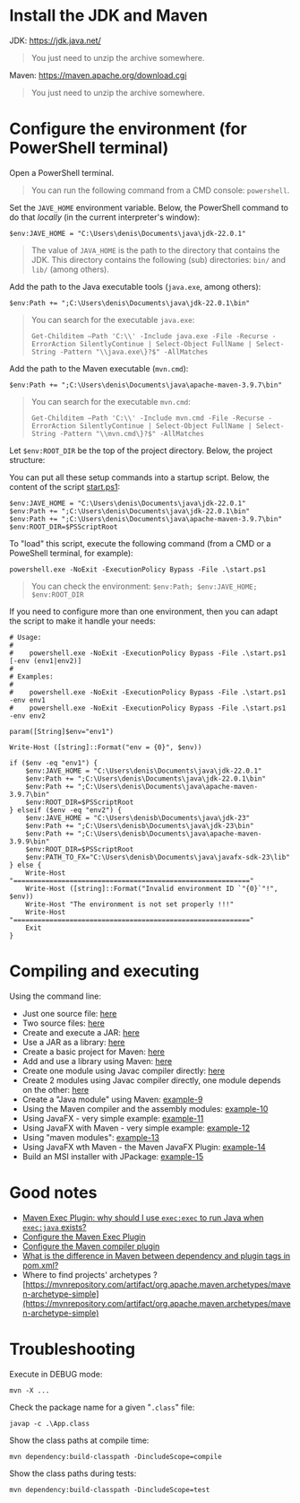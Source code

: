 # Install the JDK and Maven

JDK: https://jdk.java.net/

> You just need to unzip the archive somewhere.

Maven: https://maven.apache.org/download.cgi

> You just need to unzip the archive somewhere.

# Configure the environment (for PowerShell terminal)

Open a PowerShell terminal.

> You can run the following command from a CMD console: `powershell`.

Set the `JAVE_HOME` environment variable. Below, the PowerShell command to do that *locally* (in the current interpreter's window):

	$env:JAVE_HOME = "C:\Users\denis\Documents\java\jdk-22.0.1"

> The value of `JAVA_HOME` is the path to the directory that contains the JDK. This directory contains the following (sub) directories: `bin/` and `lib/` (among others).

Add the path to the Java executable tools (`java.exe`, among others):

	$env:Path += ";C:\Users\denis\Documents\java\jdk-22.0.1\bin"

> You can search for the executable `java.exe`:
> 
> `Get-Childitem –Path 'C:\\' -Include java.exe -File -Recurse -ErrorAction SilentlyContinue | Select-Object FullName | Select-String -Pattern "\\java.exe\}?$" -AllMatches`

Add the path to the Maven executable (`mvn.cmd`):

	$env:Path += ";C:\Users\denis\Documents\java\apache-maven-3.9.7\bin"

> You can search for the executable `mvn.cmd`:
> 
> `Get-Childitem –Path 'C:\\' -Include mvn.cmd -File -Recurse -ErrorAction SilentlyContinue | Select-Object FullName | Select-String -Pattern "\\mvn.cmd\}?$" -AllMatches`

Let `$env:ROOT_DIR` be the top of the project directory. Below, the project structure:

You can put all these setup commands into a startup script. Below, the content of the script [start.ps1](start.ps1):

	$env:JAVE_HOME = "C:\Users\denis\Documents\java\jdk-22.0.1"
	$env:Path += ";C:\Users\denis\Documents\java\jdk-22.0.1\bin"
	$env:Path += ";C:\Users\denis\Documents\java\apache-maven-3.9.7\bin"
	$env:ROOT_DIR=$PSScriptRoot

To "load" this script, execute the following command (from a CMD or a PoweShell terminal, for example):

	powershell.exe -NoExit -ExecutionPolicy Bypass -File .\start.ps1

> You can check the environment: `$env:Path; $env:JAVE_HOME; $env:ROOT_DIR`

If you need to configure more than one environment, then you can adapt the script to make it handle your needs:

	# Usage:
	#
	#    powershell.exe -NoExit -ExecutionPolicy Bypass -File .\start.ps1 [-env (env1|env2)]
	# 
	# Examples:
	#
	#    powershell.exe -NoExit -ExecutionPolicy Bypass -File .\start.ps1 -env env1
	#    powershell.exe -NoExit -ExecutionPolicy Bypass -File .\start.ps1 -env env2

	param([String]$env="env1") 

	Write-Host ([string]::Format("env = {0}", $env))

	if ($env -eq "env1") {
		$env:JAVE_HOME = "C:\Users\denis\Documents\java\jdk-22.0.1"
		$env:Path += ";C:\Users\denis\Documents\java\jdk-22.0.1\bin"
		$env:Path += ";C:\Users\denis\Documents\java\apache-maven-3.9.7\bin"
		$env:ROOT_DIR=$PSScriptRoot
	} elseif ($env -eq "env2") {
		$env:JAVE_HOME = "C:\Users\denisb\Documents\java\jdk-23"
		$env:Path += ";C:\Users\denisb\Documents\java\jdk-23\bin"
		$env:Path += ";C:\Users\denisb\Documents\java\apache-maven-3.9.9\bin"
		$env:ROOT_DIR=$PSScriptRoot	
		$env:PATH_TO_FX="C:\Users\denisb\Documents\java\javafx-sdk-23\lib"
	} else {
		Write-Host "==========================================================="
		Write-Host ([string]::Format("Invalid environment ID `"{0}`"!", $env))
		Write-Host "The environment is not set properly !!!"
		Write-Host "==========================================================="
		Exit
	}

# Compiling and executing

Using the command line:

* Just one source file: [here](example-1)
* Two source files: [here](example-2)
* Create and execute a JAR: [here](example-3)
* Use a JAR as a library: [here](example-4)
* Create a basic project for Maven: [here](example-5)
* Add and use a library using Maven: [here](example-6)
* Create one module using Javac compiler directly: [here](example-7)
* Create 2 modules using Javac compiler directly, one module depends on the other: [here](example-8)
* Create a "Java module" using Maven: [example-9](example-9)
* Using the Maven compiler and the assembly modules: [example-10](example-10)
* Using JavaFX - very simple example: [example-11](example-11)
* Using JavaFX with Maven - very simple example: [example-12](example-12)
* Using "maven modules": [example-13](example-13)
* Using JavaFX wth Maven - the Maven JavaFX Plugin: [example-14](example-14)
* Build an MSI installer with JPackage: [example-15](example-15)

# Good notes

* [Maven Exec Plugin: why should I use `exec:exec` to run Java when `exec:java` exists?](notes/note-exec-1.md)
* [Configure the Maven Exec Plugin](notes/note-exec-2.md)
* [Configure the Maven compiler plugin](notes/note-compiler-1.md)
* [What is the difference in Maven between dependency and plugin tags in pom.xml?](https://stackoverflow.com/questions/11881663/what-is-the-difference-in-maven-between-dependency-and-plugin-tags-in-pom-xml)
* Where to find projects' archetypes ? [https://mvnrepository.com/artifact/org.apache.maven.archetypes/maven-archetype-simple](https://mvnrepository.com/artifact/org.apache.maven.archetypes/maven-archetype-simple)

# Troubleshooting

Execute in DEBUG mode:

	mvn -X ...

Check the package name for a given "`.class`" file:

	javap -c .\App.class

Show the class paths at compile time:

	mvn dependency:build-classpath -DincludeScope=compile

Show the class paths during tests:

	mvn dependency:build-classpath -DincludeScope=test
